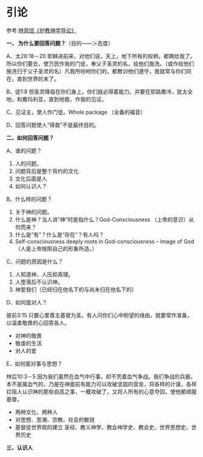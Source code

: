 # 引论
参考:[林慈信《护教神学导论》](http://godoor.net/jidianlinks/hjsxdl.doc)

**一、 为什么要回答问题？**（目的――＞态度）

A、太28:18－20 耶稣进前来，对他们说，天上，地下所有的权柄，都赐给我了。所以你们要去，使万民作我的门徒，奉父子圣灵的名，给他们施洗。（或作给他们施洗归于父子圣灵的名）凡我所吩咐你们的，都教训他们遵守，我就常与你们同在，直到世界的末了。

B、徒1:8 但圣灵降临在你们身上，你们就必得着能力。并要在耶路撒冷，犹太全地，和撒玛利亚，直到地极，作我的见证。

C、见证主，使人作门徒。Whole package （全备的福音）

D、回答问题使人“得救”不是最终目的。

**二、如何回答问题？**

A、谁的问题？
1. 人的问题。
2. 问题背后是整个背约的文化
3. 文化后面是人
4. 如何认识人？

B、什么样的问题？
1. 关于神的问题。
2. 什么是神？当人讲“神”时是指什么？God-Consciousness （上帝的意识）从何而来？
3. 什么是“有”？什么是“存在”？有人吗？
4. Self-consciousness deeply roots in God-consciousness – Image of God（人是上帝按照自己的形象所造。）

C、问题的原因是什么？
1. 人知道神，人压抑真理。
2. 人堕落后不认识神。
3. 神爱我们（已经归在他名下的与尚未归在他名下的）

D、如何面对人？

彼前3:15 只要心里尊主基督为圣。有人问你们心中盼望的缘由，就要常作准备，以温柔敬畏的心回答各人。
* 对神的敬畏
* 敬虔的生活
* 对人的爱

E、如何面对事与思想？

林后10:3－5 因为我们虽然在血气中行事，却不凭着血气争战。我们争战的兵器，本不是属血气的，乃是在神面前有能力可以攻破坚固的营垒，将各样的计谋，各样拦阻人认识神的那些自高之事，一概攻破了，又将人所有的心意夺回，使他都顺服基督。
* 两种文化、两种人
* 对思想、思潮、宗教、社会的敏锐
* 基督徒世界观的建立
        圣经、教义神学、教会神学史、教会史、世界思想史、世界历史

**三、认识人**
